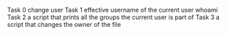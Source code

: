Task 0 change user
Task 1 effective username of the current user whoami
Task 2 a script that prints all the groups the current user is part of
Task 3  a script that changes the owner of the file
